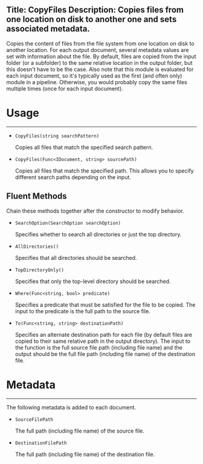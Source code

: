 Title: CopyFiles
Description: Copies files from one location on disk to another one and sets associated metadata.
---
Copies the content of files from the file system from one location on disk to another location. For each output document, several metadata values are set with information about the file. By default, files are copied from the input folder (or a subfolder) to the same relative location in the output folder, but this doesn't have to be the case. Also note that this module is evaluated for each input document, so it's typically used as the first (and often only) module in a pipeline. Otherwise, you would probably copy the same files multiple times (once for each input document).

# Usage
---

  - `CopyFiles(string searchPattern)`
  
    Copies all files that match the specified search pattern.
  
  - `CopyFiles(Func<IDocument, string> sourcePath)`
  
    Copies all files that match the specified path. This allows you to specify different search paths depending on the input.
  
## Fluent Methods

Chain these methods together after the constructor to modify behavior.

  - `SearchOption(SearchOption searchOption)`
  
    Specifies whether to search all directories or just the top directory.

  - `AllDirectories()`
  
    Specifies that all directories should be searched.
  
  - `TopDirectoryOnly()`
  
    Specifies that only the top-level directory should be searched.
  
  - `Where(Func<string, bool> predicate)`
  
    Specifies a predicate that must be satisfied for the file to be copied. The input to the predicate is the full path to the source file.
  
  - `To(Func<string, string> destinationPath)`
  
    Specifies an alternate destination path for each file (by default files are copied to their same relative path in the output directory). The input to the function is the full source file path (including file name) and the output should be the full file path (including file name) of the destination file.
       
# Metadata
---

The following metadata is added to each document.
  
  - `SourceFilePath`
  
    The full path (including file name) of the source file.
  
  - `DestinationFilePath`
  
    The full path (including file name) of the destination file.